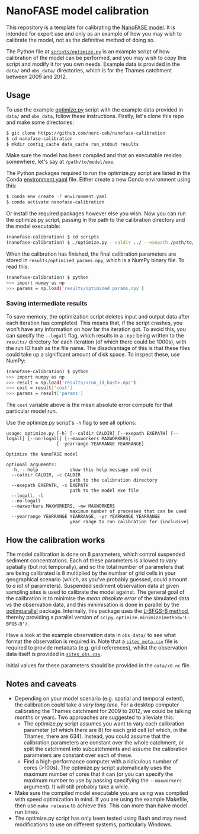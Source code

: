 # NanoFASE model calibration

This repository is a template for calibrating the [NanoFASE model](https://github.com/nerc-ceh/nanofase). It is intended for expert use and only as an example of how you may wish to calibrate the model, not as the definitive method of doing so.

The Python file at [`scripts/optimize.py`](./scripts/optimize.py) is an example script of how calibration of the model can be performed, and you may wish to copy this script and modify it for you own needs. Example data is provided in the `data/` and `obs_data/` directories, which is for the Thames catchment between 2009 and 2012.

## Usage

To use the example [optimize.py](./scripts/optimize.py) script with the example data provided in `data/` and `obs_data`, follow these instructions. Firstly, let's clone this repo and make some directories:

```bash
$ git clone https://github.com/nerc-ceh/nanofase-calibration
$ cd nanofase-calibration
$ mkdir config_cache data_cache run_stdout results
```
Make sure the model has been compiled and that an executable resides somewhere, let's say at `/path/to/model/exe`.

The Python packages required to run the optimize.py script are listed in the Conda [environment.yaml](./environment.yaml) file. Either create a new Conda environment using this:

```bash
$ conda env create -f environment.yaml
$ conda activate nanofase-calibration
```

Or install the required packages however else you wish. Now you can run the optimize.py script, passing in the path to the calibration directory and the model executable:

```bash
(nanofase-calibration) $ cd scripts
(nanofase-calibration) $ ./optimize.py --caldir ../ --exepath /path/to/model/exe
```

When the calibration has finished, the final calibration parameters are stored in `results/optimized_params.npy`, which is a NumPy binary file. To read this:

```bash
(nanofase-calibration) $ python
>>> import numpy as np
>>> params = np.load('results/optimized_params.npy')
```

### Saving intermediate results

To save memory, the optimization script deletes input and output data after each iteration has completed. This means that, if the script crashes, you won't have any information on how far the iteration got. To avoid this, you can specify the `--logall` flag, which results in a `.npz` being written to the `results/` directory for each iteration (of which there could be 1000s), with the run ID hash as the file name. The disadvantage of this is that these files could take up a significant amount of disk space. To inspect these, use NumPy:

```bash
(nanofase-calibration) $ python
>>> import numpy as np
>>> result = np.load('results/<run_id_hash>.npz')
>>> cost = result['cost']
>>> params = result['params']
```

The `cost` variable above is the mean absolute error compute for that particular model run.

Use the optimize.py script's `-h` flag to see all options:

```
usage: optimize.py [-h] [--caldir CALDIR] [--exepath EXEPATH] [--logall] [--no-logall] [--maxworkers MAXWORKERS]
                   [--yearrange YEARRANGE YEARRANGE]

Optimize the NanoFASE model

optional arguments:
  -h, --help            show this help message and exit
  --caldir CALDIR, -c CALDIR
                        path to the calibration directory
  --exepath EXEPATH, -x EXEPATH
                        path to the model exe file
  --logall, -l
  --no-logall
  --maxworkers MAXWORKERS, -mw MAXWORKERS
                        maximum number of processes that can be used
  --yearrange YEARRANGE YEARRANGE, -yr YEARRANGE YEARRANGE
                        year range to run calibration for (inclusive)
```

## How the calibration works

The model calibration is done on 8 parameters, which control suspended sediment concentrations. Each of these parameters is allowed to vary spatially (but not temporally), and so the total number of parameters that are being calibrated is 8 multiplied by the number of grid cells in your geographical scenario (which, as you've probably guessed, could amount to *a lot* of parameters). Suspended sediment observation data at given sampling sites is used to calibrate the model against. The general goal of the calibration is to minimise the *mean absolute error* of the simulated data vs the observation data, and this minimisation is done in parallel by the [optimparallel](https://pypi.org/project/optimparallel/) package. Internally, this package uses the [L-BFGS-B method](https://en.wikipedia.org/wiki/Limited-memory_BFGS), thereby providing a parallel version of `scipy.optimize.minimize(method='L-BFGS-B')`.

Have a look at the example observation data in `obs_data/` to see what format the observation is required in. Note that a [`sites_meta.csv`](./obs_data/sites_meta.csv) file is required to provide metadata (e.g. grid references), whilst the observation data itself is provided in [`sites_obs.csv`](./obs_data/sites_obs.csv).

Initial values for these parameters should be provided in the `data/x0.nc` file.

## Notes and caveats

- Depending on your model scenario (e.g. spatial and temporal extent), the calibration could take *a very long time*. For a desktop computer calibrating the Thames catchment for 2009 to 2012, we could be talking months or years. Two approaches are suggested to alleviate this:
	- The optimize.py script assumes you want to vary each calibration parameter (of which there are 8) for each grid cell (of which, in the Thames, there are 634). Instead, you could assume that the calibration parameters are constant over the whole catchment, or split the catchment into subcatchments and assume the calibration parameters are constant over each of these.
    - Find a high-performance computer with a ridiculous number of cores (>100s). The optimize.py script automatically uses the maximum number of cores that it can (or you can specify the maximum number to use by passing specifying the `--maxworkers` argument). It will still probably take a while.
- Make sure the compiled model executable you are using was compiled with speed optimization in mind. If you are using the example Makefile, then use `make release` to achieve this. This can more than halve model run times.
- The optimize.py script has only been tested using Bash and may need modifications to use on different systems, particularly Windows.